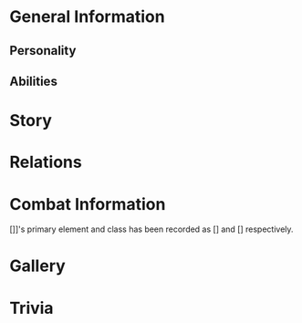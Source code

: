 

# General Information
## Personality
## Abilities

# Story

# Relations

# Combat Information
[]]'s primary element and class has been recorded as [] and [] respectively. 
# Gallery

# Trivia